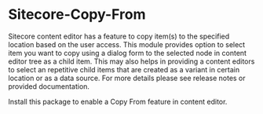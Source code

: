 # Sitecore-Copy-From
Sitecore content editor has a feature to copy item(s) to the specified location based on the user access. 
This module provides option to select item you want to copy using a dialog form to the selected node in content editor tree as a child item. This may also helps in providing a content editors to select an repetitive child items that are created as a variant in certain location or as a data source.
For more details please see release notes or provided documentation.

Install this package to enable a Copy From feature in content editor.
